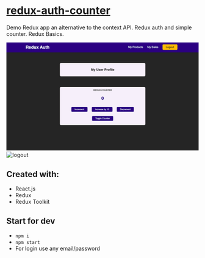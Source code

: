 # [redux-auth-counter]()
Demo Redux app an alternative to the context API. Redux auth and simple counter. 
Redux Basics.

![Demo](https://github.com/KrystynaMil/redux-auth-counter/blob/main/public/screen.png)
![logout]()
## Created with:
- React.js
- Redux
- Redux Toolkit 

## Start for dev
- `npm i`
- `npm start`
- For login use any email/password 

